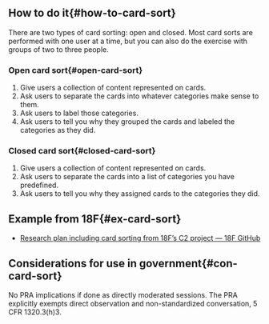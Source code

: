 ## How to do it{#how-to-card-sort}

There are two types of card sorting: open and closed. Most card sorts are performed with one user at a time, but you can also do the exercise with groups of two to three people.

### Open card sort{#open-card-sort}
1. Give users a collection of content represented on cards.
1. Ask users to separate the cards into whatever categories make sense to them.
1. Ask users to label those categories.
1. Ask users to tell you why they grouped the cards and labeled the categories as they did.

### Closed card sort{#closed-card-sort}
1. Give users a collection of content represented on cards.
1. Ask users to separate the cards into a list of categories you have predefined.
1. Ask users to tell you why they assigned cards to the categories they did.

<section class="method--section method--section--18f-example" markdown="1" >

## Example from 18F{#ex-card-sort}

- [Research plan including card sorting from 18F’s C2 project — 18F GitHub](https://github.com/18F/C2/wiki/Sprint-5:-Interaction-model-June-2016)

</section>

<section class="method--section method--section--government-considerations" markdown="1" >

## Considerations for use in government{#con-card-sort}

No PRA implications if done as directly moderated sessions. The PRA explicitly exempts direct observation and non-standardized conversation, 5 CFR 1320.3(h)3.
</section>

